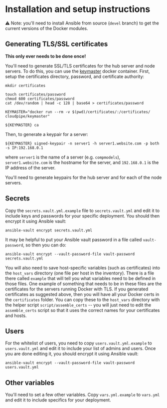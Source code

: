 # Installation and setup instructions

:warning: Note: you'll need to install Ansible from source (`devel` branch) to
    get the current versions of the Docker modules.

## Generating TLS/SSL certificates

**This only ever needs to be done once!**

You'll need to generate SSL/TLS certificates for the hub server and node servers.
To do this, you can use the [keymaster](https://github.com/cloudpipe/keymaster) docker container.
First, setup the certificates directory, password, and certificate authority:

```
mkdir certificates

touch certificates/password
chmod 600 certificates/password
cat /dev/random | head -c 128 | base64 > certificates/password

KEYMASTER="docker run --rm -v $(pwd)/certificates/:/certificates/ cloudpipe/keymaster"

${KEYMASTER} ca
```

Then, to generate a keypair for a server:

```
${KEYMASTER} signed-keypair -n server1 -h server1.website.com -p both -s IP:192.168.0.1
```

where `server1` is the name of a server (e.g. `compmodels`), `server1.website.com` is the hostname for the server, and `192.168.0.1` is the IP address of the server.

You'll need to generate keypairs for the hub server and for each of the node servers.

## Secrets

Copy the `secrets.vault.yml.example` file to `secrets.vault.yml` and edit it to include keys and passwords for your specific deployment. You should then encrypt it using Ansible vault:

```
ansible-vault encrypt secrets.vault.yml
```

It may be helpful to put your Ansible vault password in a file called `vault-password`, so then you can do:

```
ansible-vault encrypt --vault-password-file vault-password secrets.vault.yml
```

You will also need to save host-specific variables (such as certificates) into the `host_vars` directory (one file per host in the inventory). There is a file there called `example` that will tell you what variables need to be defined in those files. One example of something that needs to be in these files are the certificates for the servers running Docker with TLS. If you generated certificates as suggested above, then you will have all your Docker certs in the `certificates` folder. You can copy these to the `host_vars` directory with the helper script `script/assemble_certs` -- you will just need to edit the `assemble_certs` script so that it uses the correct names for your certificates and hosts.

## Users

For the whitelist of users, you need to copy `users.vault.yml.example` to `users.vault.yml` and edit it to include your list of admins and users. Once you are done editing it, you should encrypt it using Ansible vault:

```
ansible-vault encrypt --vault-password-file vault-password users.vault.yml
```

## Other variables

You'll need to set a few other variables. Copy `vars.yml.example` to `vars.yml` and edit it to include specifics for your deployment.
